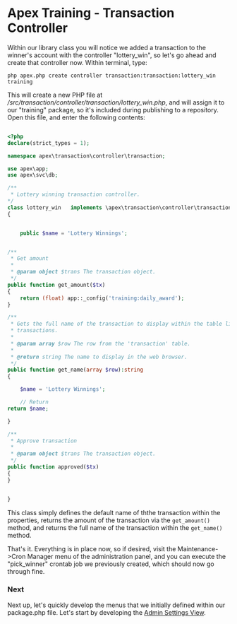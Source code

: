 
# Apex Training - Transaction Controller

Within our library class you will notice we added a transaction to the winner's account with the controller "lottery_win", so let's 
go ahead and create that controller now.  Within terminal,  type:

`php apex.php create controller transaction:transaction:lottery_win training`

This will create a new PHP file at */src/transaction/controller/transaction/lottery_win.php*, and will assign it to our "training" package, so 
it's included during publishing to a repository.  Open this file, and enter the following contents:

~~~php

<?php
declare(strict_types = 1);

namespace apex\transaction\controller\transaction;

use apex\app;
use apex\svc\db;

/**
 * Lottery winning transaction controller.
*/
class lottery_win   implements \apex\transaction\controller\transaction
{


    public $name = 'Lottery Winnings';


/**
 * Get amount 
 *
 * @param object $trans The transaction object.
 */
public function get_amount($tx)
{ 
    return (float) app::_config('training:daily_award');
}

/**
 * Gets the full name of the transaction to display within the table listing 
 * transactions. 
 *
 * @param array $row The row from the 'transaction' table.
 *
 * @return string The name to display in the web browser.
 */
public function get_name(array $row):string
{ 

    $name = 'Lottery Winnings';

    // Return
return $name;

}

/**
 * Approve transaction 
 *
 * @param object $trans The transaction object.
 */
public function approved($tx)
{ 
}


}

~~~

This class simply defines the default name of ththe transaction within the properties, returns the amount of the transaction via the 
`get_amount()` method, and returns the full name of the transaction within the `get_name()` method.  

That's it.  Everything is in place now, so if desired, visit the Maintenance->Cron Manager menu of the administration panel, and you can execute the 
"pick_winner" crontab job we previously created, which should now go through fine.


### Next

Next up, let's quickly develop the menus that we initially defined within our package.php file.  Let's start by 
developing the [Admin Settings View](admin_settings_view.md).


